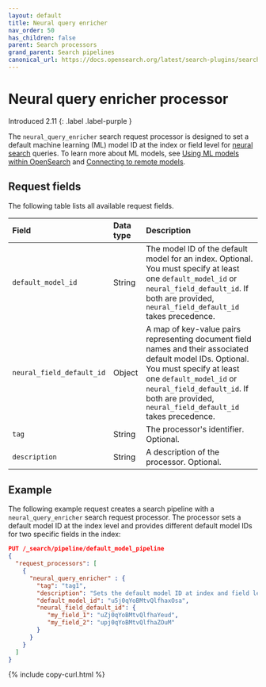 ```yaml
---
layout: default
title: Neural query enricher
nav_order: 50
has_children: false
parent: Search processors
grand_parent: Search pipelines
canonical_url: https://docs.opensearch.org/latest/search-plugins/search-pipelines/neural-query-enricher/
---
```


# Neural query enricher processor
Introduced 2.11
{: .label .label-purple }

The `neural_query_enricher` search request processor is designed to set a default machine learning (ML) model ID at the index or field level for [neural search]({{site.url}}{{site.baseurl}}/search-plugins/neural-search/) queries. To learn more about ML models, see [Using ML models within OpenSearch]({{site.url}}{{site.baseurl}}/ml-commons-plugin/using-ml-models/) and [Connecting to remote models]({{site.url}}{{site.baseurl}}/ml-commons-plugin/remote-models/index/).

## Request fields

The following table lists all available request fields.

Field | Data type | Description
:--- | :--- | :---
`default_model_id` | String | The model ID of the default model for an index. Optional. You must specify at least one `default_model_id` or `neural_field_default_id`. If both are provided, `neural_field_default_id` takes precedence.
`neural_field_default_id` | Object | A map of key-value pairs representing document field names and their associated default model IDs. Optional. You must specify at least one `default_model_id` or `neural_field_default_id`. If both are provided, `neural_field_default_id` takes precedence.
`tag` | String | The processor's identifier. Optional.
`description` | String | A description of the processor. Optional.

## Example 

The following example request creates a search pipeline with a `neural_query_enricher` search request processor. The processor sets a default model ID at the index level and provides different default model IDs for two specific fields in the index:

```json
PUT /_search/pipeline/default_model_pipeline 
{
  "request_processors": [
    {
      "neural_query_enricher" : {
        "tag": "tag1",
        "description": "Sets the default model ID at index and field levels",
        "default_model_id": "u5j0qYoBMtvQlfhaxOsa",
        "neural_field_default_id": {
           "my_field_1": "uZj0qYoBMtvQlfhaYeud",
           "my_field_2": "upj0qYoBMtvQlfhaZOuM"
        }
      }
    }
  ]
}
```
{% include copy-curl.html %}
